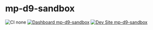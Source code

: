 # mp-d9-sandbox

![CI none](https://img.shields.io/badge/ci-none-orange.svg)
[![Dashboard mp-d9-sandbox](https://img.shields.io/badge/dashboard-mp_d9_sandbox-yellow.svg)](https://dashboard.pantheon.io/sites/31f9629a-4edc-41c7-b39e-962fd0f0dd24#dev/code)
[![Dev Site mp-d9-sandbox](https://img.shields.io/badge/site-mp_d9_sandbox-blue.svg)](http://dev-mp-d9-sandbox.pantheonsite.io/)